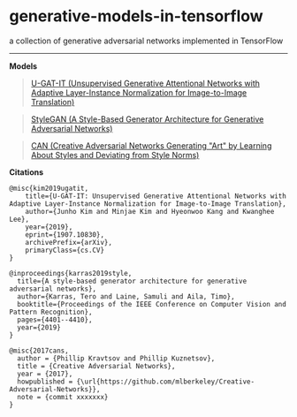 # generative-models-in-tensorflow
a collection of generative adversarial networks implemented in TensorFlow


______________________________


**Models**
>[U-GAT-IT (Unsupervised Generative Attentional Networks with Adaptive Layer-Instance Normalization for Image-to-Image Translation)](https://arxiv.org/abs/1907.10830)

>[StyleGAN (A Style-Based Generator Architecture for Generative Adversarial Networks)](https://arxiv.org/abs/1812.04948)

>[CAN (Creative Adversarial Networks Generating "Art" by Learning About Styles and Deviating from Style Norms)](https://arxiv.org/pdf/1706.07068.pdf)

**Citations**
```
@misc{kim2019ugatit,
    title={U-GAT-IT: Unsupervised Generative Attentional Networks with Adaptive Layer-Instance Normalization for Image-to-Image Translation},
    author={Junho Kim and Minjae Kim and Hyeonwoo Kang and Kwanghee Lee},
    year={2019},
    eprint={1907.10830},
    archivePrefix={arXiv},
    primaryClass={cs.CV}
}
```

```
@inproceedings{karras2019style,
  title={A style-based generator architecture for generative adversarial networks},
  author={Karras, Tero and Laine, Samuli and Aila, Timo},
  booktitle={Proceedings of the IEEE Conference on Computer Vision and Pattern Recognition},
  pages={4401--4410},
  year={2019}
}
```

```
@misc{2017cans,
  author = {Phillip Kravtsov and Phillip Kuznetsov},
  title = {Creative Adversarial Networks},
  year = {2017},
  howpublished = {\url{https://github.com/mlberkeley/Creative-Adversarial-Networks}},
  note = {commit xxxxxxx}
}
```
